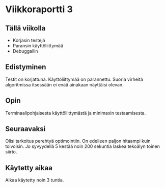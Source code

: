 # Viikkoraportti 3

## Tällä viikolla

- Korjasin testejä
- Paransin käyttöliittymää
- Debuggailin

## Edistyminen

Testit on korjattuna. Käyttöliittymää on parannettu. Suoria virheitä algoritmissa itsessään ei enää ainakaan näyttäisi olevan.

## Opin

Terminaalipohjaisesta käyttöliittymästä ja minimaxin testaamisesta.

## Seuraavaksi

Olisi tarkoitus perehtyä optimointiin. On edelleen paljon hitaampi kuin toivoisin. Jo syvyydellä 5 kestää noin 200 sekuntia laskea tekoälyn toinen siirto.

## Käytetty aikaa

Aikaa käytetty noin 3 tuntia.

